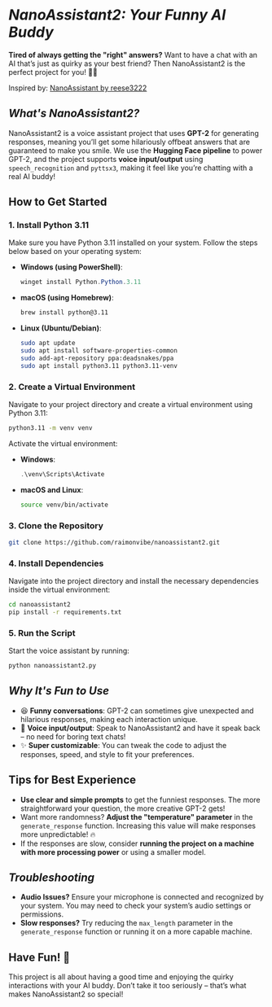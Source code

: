 
# *NanoAssistant2: Your Funny AI Buddy*

**Tired of always getting the "right" answers?** Want to have a chat with an AI that’s just as quirky as your best friend? Then NanoAssistant2 is the perfect project for you! 🤖✨

Inspired by: [NanoAssistant by reese3222](https://github.com/reese3222/nanoassistant)

## ***What's NanoAssistant2?***
NanoAssistant2 is a voice assistant project that uses **GPT-2** for generating responses, meaning you’ll get some hilariously offbeat answers that are guaranteed to make you smile. We use the **Hugging Face pipeline** to power GPT-2, and the project supports **voice input/output** using `speech_recognition` and `pyttsx3`, making it feel like you’re chatting with a real AI buddy!

## **How to Get Started**

### 1. Install Python 3.11
Make sure you have Python 3.11 installed on your system. Follow the steps below based on your operating system:

- **Windows (using PowerShell)**:
    ```powershell
    winget install Python.Python.3.11
    ```

- **macOS (using Homebrew)**:
    ```bash
    brew install python@3.11
    ```

- **Linux (Ubuntu/Debian)**:
    ```bash
    sudo apt update
    sudo apt install software-properties-common
    sudo add-apt-repository ppa:deadsnakes/ppa
    sudo apt install python3.11 python3.11-venv
    ```

### 2. Create a Virtual Environment
Navigate to your project directory and create a virtual environment using Python 3.11:
```bash
python3.11 -m venv venv
```
Activate the virtual environment:
- **Windows**:
    ```powershell
    .\venv\Scripts\Activate
    ```
- **macOS and Linux**:
    ```bash
    source venv/bin/activate
    ```

### 3. Clone the Repository
```bash
git clone https://github.com/raimonvibe/nanoassistant2.git
```

### 4. Install Dependencies
Navigate into the project directory and install the necessary dependencies inside the virtual environment:
```bash
cd nanoassistant2
pip install -r requirements.txt
```

### 5. Run the Script
Start the voice assistant by running:
```bash
python nanoassistant2.py
```

## ***Why It's Fun to Use***
- 😆 **Funny conversations**: GPT-2 can sometimes give unexpected and hilarious responses, making each interaction unique.
- 🎤 **Voice input/output**: Speak to NanoAssistant2 and have it speak back – no need for boring text chats!
- ✨ **Super customizable**: You can tweak the code to adjust the responses, speed, and style to fit your preferences.

## **Tips for Best Experience**
- **Use clear and simple prompts** to get the funniest responses. The more straightforward your question, the more creative GPT-2 gets!
- Want more randomness? **Adjust the "temperature" parameter** in the `generate_response` function. Increasing this value will make responses more unpredictable! 🔥
- If the responses are slow, consider **running the project on a machine with more processing power** or using a smaller model.

## ***Troubleshooting***
- **Audio Issues?** Ensure your microphone is connected and recognized by your system. You may need to check your system’s audio settings or permissions.
- **Slow responses?** Try reducing the `max_length` parameter in the `generate_response` function or running it on a more capable machine.

## **Have Fun!** 🎉
This project is all about having a good time and enjoying the quirky interactions with your AI buddy. Don’t take it too seriously – that’s what makes NanoAssistant2 so special!
